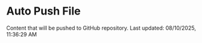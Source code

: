 # Auto Push File

Content that will be pushed to GitHub repository.
Last updated: 08/10/2025, 11:36:29 AM